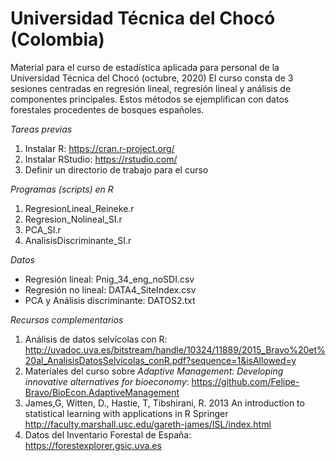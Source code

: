 # Universidad Técnica del Chocó (Colombia)
Material para el curso de estadística aplicada para personal de la Universidad Técnica del Chocó (octubre, 2020)
El curso consta de 3 sesiones centradas en regresión lineal, regresión lineal y análisis de componentes principales. 
Estos métodos se ejemplifican con datos forestales procedentes de bosques españoles.

*Tareas previas*
1. Instalar R: https://cran.r-project.org/
2. Instalar RStudio: https://rstudio.com/
3. Definir un directorio de trabajo para el curso

*Programas (scripts) en R*

1. RegresionLineal_Reineke.r
2. Regresion_Nolineal_SI.r
3. PCA_SI.r
4. AnalisisDiscriminante_SI.r

*Datos*

- Regresión lineal: Pnig_34_eng_noSDI.csv
- Regresión no lineal: DATA4_SiteIndex.csv
- PCA y Análisis discriminante: DATOS2.txt

*Recursos complementarios*

1. Análisis de datos selvícolas con R: http://uvadoc.uva.es/bitstream/handle/10324/11889/2015_Bravo%20et%20al_AnalisisDatosSelvicolas_conR.pdf?sequence=1&isAllowed=y
2. Materiales del curso sobre *Adaptive Management: Developing innovative alternatives for bioeconomy*: https://github.com/Felipe-Bravo/BioEcon.AdaptiveManagement
3. James,G, Witten, D., Hastie, T, Tibshirani, R. 2013 An introduction to statistical learning with applications in R Springer http://faculty.marshall.usc.edu/gareth-james/ISL/index.html                                    
4. Datos del Inventario Forestal de España: https://forestexplorer.gsic.uva.es

